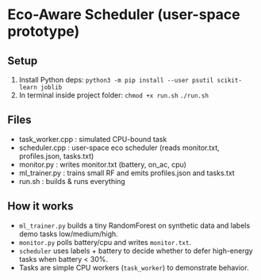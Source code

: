 # Eco-Aware Scheduler (user-space prototype)

## Setup
1. Install Python deps:
   `python3 -m pip install --user psutil scikit-learn joblib`
2. In terminal inside project folder:
   `chmod +x run.sh`
   `./run.sh`

## Files
- task_worker.cpp : simulated CPU-bound task
- scheduler.cpp   : user-space eco scheduler (reads monitor.txt, profiles.json, tasks.txt)
- monitor.py      : writes monitor.txt (battery, on_ac, cpu)
- ml_trainer.py   : trains small RF and emits profiles.json and tasks.txt
- run.sh          : builds & runs everything

## How it works
- `ml_trainer.py` builds a tiny RandomForest on synthetic data and labels demo tasks low/medium/high.
- `monitor.py` polls battery/cpu and writes `monitor.txt`.
- `scheduler` uses labels + battery to decide whether to defer high-energy tasks when battery < 30%.
- Tasks are simple CPU workers (`task_worker`) to demonstrate behavior.

